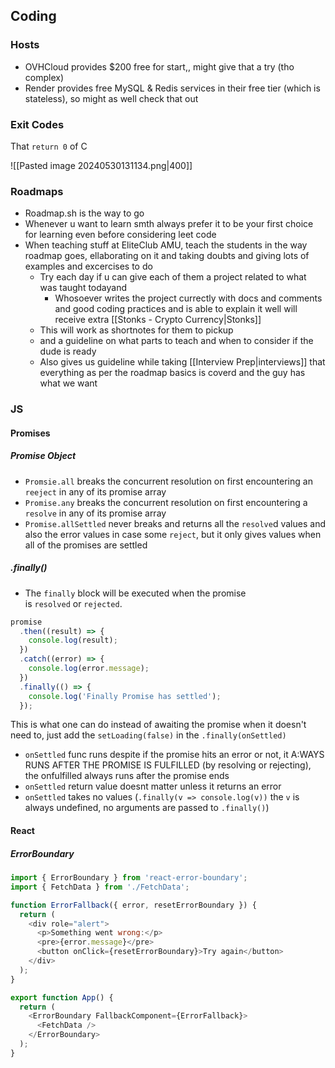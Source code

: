 ## Coding 

### Hosts
- OVHCloud provides $200 free for start,, might give that a try (tho complex)
- Render provides free MySQL & Redis services in their free tier (which is stateless), so might as well check that out

### Exit Codes
That `return 0` of C

![[Pasted image 20240530131134.png|400]]
### Roadmaps
- Roadmap.sh is the way to go
- Whenever u want to learn smth always prefer it to be your first choice for learning even before considering leet code 
- When teaching stuff at EliteClub AMU, teach the students in the way roadmap goes, ellaborating on it and taking doubts and giving lots of examples and excercises to do
	- Try each day if u can give each of them a project related to what was taught todayand 
		- Whosoever writes the project currectly with docs and comments and good coding practices and is able to explain it well will receive extra [[Stonks - Crypto Currency|Stonks]] 
	- This will work as shortnotes for them to pickup
	- and a guideline on what parts to teach and when to consider if the dude is ready
	- Also gives us guideline while taking [[Interview Prep|interviews]] that everything as per the roadmap basics is coverd and the guy has what we want

### JS

#### Promises

##### Promise Object 

- `Promsie.all` breaks the concurrent resolution on first encountering an `reeject` in any of its promise array 
- `Promise.any` breaks the concurrent resolution on first encountering a `resolve` in any of its promise array 
- `Promise.allSettled` never breaks and returns all the `resolve`d values and also the error values in case some `reject`, but it only gives values when all of the promises are settled

##### .finally()
- The `finally` block will be executed when the promise is `resolved` or `rejected`.

```js
promise
  .then((result) => {
    console.log(result);
  })
  .catch((error) => {
    console.log(error.message);
  })
  .finally(() => {
    console.log('Finally Promise has settled');
  });
```

This is what one can do instead of awaiting the promise when it doesn't need to, just add the `setLoading(false)` in the `.finally(onSettled)`
- `onSettled` func runs despite if the promise hits an error or not, it A:WAYS RUNS AFTER THE PROMISE IS FULFILLED (by resolving or rejecting), the onfulfilled always runs after the promise ends
- `onSettled` return value doesnt matter unless it returns an error 
- `onSettled` takes no values (`.finally(v => console.log(v))` the `v` is always undefined, no arguments are passed to `.finally()`)

#### React 
##### ErrorBoundary

```js
import { ErrorBoundary } from 'react-error-boundary';
import { FetchData } from './FetchData';

function ErrorFallback({ error, resetErrorBoundary }) {
  return (
    <div role="alert">
      <p>Something went wrong:</p>
      <pre>{error.message}</pre>
      <button onClick={resetErrorBoundary}>Try again</button>
    </div>
  );
}

export function App() {
  return (
    <ErrorBoundary FallbackComponent={ErrorFallback}>
      <FetchData />
    </ErrorBoundary>
  );
}
```

##### 
